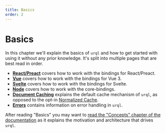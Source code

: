 ```yaml
---
title: Basics
order: 2
---
```


# Basics

In this chapter we'll explain the basics of `urql` and how to get started with using it without any
prior knowledge. It's split into multiple pages that are best read in order.

- [**React/Preact**](./react-preact.md) covers how to work with the bindings for React/Preact.
- [**Vue**](./vue.md) covers how to work with the bindings for Vue 3.
- [**Svelte**](./Svelte.md) covers how to work with the bindings for Svelte.
- [**Node**](./Node.md) covers how to work with the core-bindings.
- [**Document Caching**](./document-caching.md) explains the default cache mechanism of `urql`, as opposed to the opt-in
  [Normalized Cache](../graphcache/normalized-caching.md).
- [**Errors**](./errors.md) contains information on error handling in `urql`.

After reading "Basics" you may want to [read the "Concepts" chapter of the
documentation](../concepts/README.md) as it explains the motivation and architecture that drives
`urql`.
